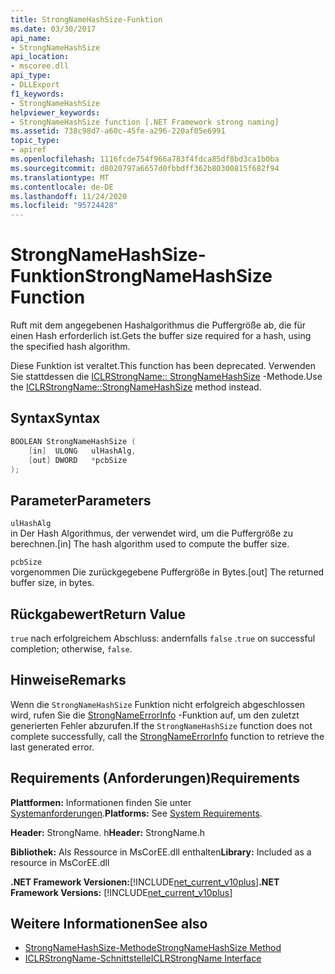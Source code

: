 ```yaml
---
title: StrongNameHashSize-Funktion
ms.date: 03/30/2017
api_name:
- StrongNameHashSize
api_location:
- mscoree.dll
api_type:
- DLLExport
f1_keywords:
- StrongNameHashSize
helpviewer_keywords:
- StrongNameHashSize function [.NET Framework strong naming]
ms.assetid: 738c98d7-a60c-45fe-a296-220af05e6991
topic_type:
- apiref
ms.openlocfilehash: 1116fcde754f966a783f4fdca85df8bd3ca1b0ba
ms.sourcegitcommit: d8020797a6657d0fbbdff362b80300815f682f94
ms.translationtype: MT
ms.contentlocale: de-DE
ms.lasthandoff: 11/24/2020
ms.locfileid: "95724428"
---
```

# <a name="strongnamehashsize-function"></a><span data-ttu-id="ee47e-102">StrongNameHashSize-Funktion</span><span class="sxs-lookup"><span data-stu-id="ee47e-102">StrongNameHashSize Function</span></span>

<span data-ttu-id="ee47e-103">Ruft mit dem angegebenen Hashalgorithmus die Puffergröße ab, die für einen Hash erforderlich ist.</span><span class="sxs-lookup"><span data-stu-id="ee47e-103">Gets the buffer size required for a hash, using the specified hash algorithm.</span></span>  
  
 <span data-ttu-id="ee47e-104">Diese Funktion ist veraltet.</span><span class="sxs-lookup"><span data-stu-id="ee47e-104">This function has been deprecated.</span></span> <span data-ttu-id="ee47e-105">Verwenden Sie stattdessen die [ICLRStrongName:: StrongNameHashSize](../hosting/iclrstrongname-strongnamehashsize-method.md) -Methode.</span><span class="sxs-lookup"><span data-stu-id="ee47e-105">Use the [ICLRStrongName::StrongNameHashSize](../hosting/iclrstrongname-strongnamehashsize-method.md) method instead.</span></span>  
  
## <a name="syntax"></a><span data-ttu-id="ee47e-106">Syntax</span><span class="sxs-lookup"><span data-stu-id="ee47e-106">Syntax</span></span>  
  
```cpp  
BOOLEAN StrongNameHashSize (  
    [in]  ULONG   ulHashAlg,  
    [out] DWORD   *pcbSize  
);  
```  
  
## <a name="parameters"></a><span data-ttu-id="ee47e-107">Parameter</span><span class="sxs-lookup"><span data-stu-id="ee47e-107">Parameters</span></span>  

 `ulHashAlg`  
 <span data-ttu-id="ee47e-108">in Der Hash Algorithmus, der verwendet wird, um die Puffergröße zu berechnen.</span><span class="sxs-lookup"><span data-stu-id="ee47e-108">[in] The hash algorithm used to compute the buffer size.</span></span>  
  
 `pcbSize`  
 <span data-ttu-id="ee47e-109">vorgenommen Die zurückgegebene Puffergröße in Bytes.</span><span class="sxs-lookup"><span data-stu-id="ee47e-109">[out] The returned buffer size, in bytes.</span></span>  
  
## <a name="return-value"></a><span data-ttu-id="ee47e-110">Rückgabewert</span><span class="sxs-lookup"><span data-stu-id="ee47e-110">Return Value</span></span>  

 <span data-ttu-id="ee47e-111">`true` nach erfolgreichem Abschluss: andernfalls `false` .</span><span class="sxs-lookup"><span data-stu-id="ee47e-111">`true` on successful completion; otherwise, `false`.</span></span>  
  
## <a name="remarks"></a><span data-ttu-id="ee47e-112">Hinweise</span><span class="sxs-lookup"><span data-stu-id="ee47e-112">Remarks</span></span>  

 <span data-ttu-id="ee47e-113">Wenn die `StrongNameHashSize` Funktion nicht erfolgreich abgeschlossen wird, rufen Sie die [StrongNameErrorInfo](strongnameerrorinfo-function.md) -Funktion auf, um den zuletzt generierten Fehler abzurufen.</span><span class="sxs-lookup"><span data-stu-id="ee47e-113">If the `StrongNameHashSize` function does not complete successfully, call the [StrongNameErrorInfo](strongnameerrorinfo-function.md) function to retrieve the last generated error.</span></span>  
  
## <a name="requirements"></a><span data-ttu-id="ee47e-114">Requirements (Anforderungen)</span><span class="sxs-lookup"><span data-stu-id="ee47e-114">Requirements</span></span>  

 <span data-ttu-id="ee47e-115">**Plattformen:** Informationen finden Sie unter [Systemanforderungen](../../get-started/system-requirements.md).</span><span class="sxs-lookup"><span data-stu-id="ee47e-115">**Platforms:** See [System Requirements](../../get-started/system-requirements.md).</span></span>  
  
 <span data-ttu-id="ee47e-116">**Header:** StrongName. h</span><span class="sxs-lookup"><span data-stu-id="ee47e-116">**Header:** StrongName.h</span></span>  
  
 <span data-ttu-id="ee47e-117">**Bibliothek:** Als Ressource in MsCorEE.dll enthalten</span><span class="sxs-lookup"><span data-stu-id="ee47e-117">**Library:** Included as a resource in MsCorEE.dll</span></span>  
  
 <span data-ttu-id="ee47e-118">**.NET Framework Versionen:**[!INCLUDE[net_current_v10plus](../../../../includes/net-current-v10plus-md.md)]</span><span class="sxs-lookup"><span data-stu-id="ee47e-118">**.NET Framework Versions:** [!INCLUDE[net_current_v10plus](../../../../includes/net-current-v10plus-md.md)]</span></span>  
  
## <a name="see-also"></a><span data-ttu-id="ee47e-119">Weitere Informationen</span><span class="sxs-lookup"><span data-stu-id="ee47e-119">See also</span></span>

- [<span data-ttu-id="ee47e-120">StrongNameHashSize-Methode</span><span class="sxs-lookup"><span data-stu-id="ee47e-120">StrongNameHashSize Method</span></span>](../hosting/iclrstrongname-strongnamehashsize-method.md)
- [<span data-ttu-id="ee47e-121">ICLRStrongName-Schnittstelle</span><span class="sxs-lookup"><span data-stu-id="ee47e-121">ICLRStrongName Interface</span></span>](../hosting/iclrstrongname-interface.md)
